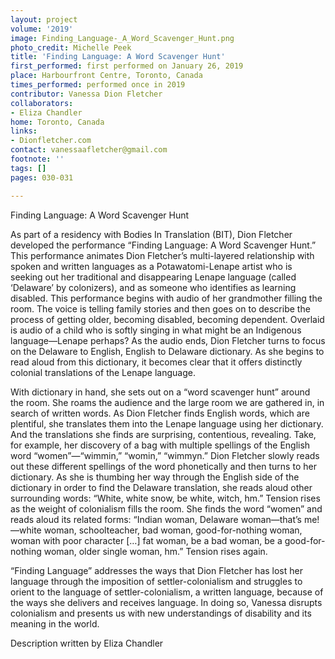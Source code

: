 ```yaml
---
layout: project
volume: '2019'
image: Finding_Language-_A_Word_Scavenger_Hunt.png
photo_credit: Michelle Peek
title: 'Finding Language: A Word Scavenger Hunt'
first_performed: first performed on January 26, 2019
place: Harbourfront Centre, Toronto, Canada
times_performed: performed once in 2019
contributor: Vanessa Dion Fletcher
collaborators:
- Eliza Chandler
home: Toronto, Canada
links:
- Dionfletcher.com
contact: vanessaafletcher@gmail.com
footnote: ''
tags: []
pages: 030-031

---
```


Finding Language: A Word Scavenger Hunt

As part of a residency with Bodies In Translation (BIT), Dion Fletcher developed the performance “Finding Language: A Word Scavenger Hunt.” This performance animates Dion Fletcher’s multi-layered relationship with spoken and written languages as a Potawatomi-Lenape artist who is seeking out her traditional and disappearing Lenape language (called ‘Delaware’ by colonizers), and as someone who identifies as learning disabled. This performance begins with audio of her grandmother filling the room. The voice is telling family stories and then goes on to describe the process of getting older, becoming disabled, becoming dependent. Overlaid is audio of a child who is softly singing in what might be an Indigenous language—Lenape perhaps? As the audio ends, Dion Fletcher turns to focus on the Delaware to English, English to Delaware dictionary. As she begins to read aloud from this dictionary, it becomes clear that it offers distinctly colonial translations of the Lenape language.

With dictionary in hand, she sets out on a “word scavenger hunt” around the room. She roams the audience and the large room we are gathered in, in search of written words. As Dion Fletcher finds English words, which are plentiful, she translates them into the Lenape language using her dictionary. And the translations she finds are surprising, contentious, revealing. Take, for example, her discovery of a bag with multiple spellings of the English word “women”—“wimmin,” “womin,” “wimmyn.” Dion Fletcher slowly reads out these different spellings of the word phonetically and then turns to her dictionary. As she is thumbing her way through the English side of the dictionary in order to find the Delaware translation, she reads aloud other surrounding words: “White, white snow, be white, witch, hm.” Tension rises as the weight of colonialism fills the room. She finds the word “women” and reads aloud its related forms: “Indian woman, Delaware woman—that’s me!—white woman, schoolteacher, bad woman, good-for-nothing woman, woman with poor character […] fat woman, be a bad woman, be a good-for-nothing woman, older single woman, hm.” Tension rises again.

“Finding Language” addresses the ways that Dion Fletcher has lost her language through the imposition of settler-colonialism and struggles to orient to the language of settler-colonialism, a written language, because of the ways she delivers and receives language. In doing so, Vanessa disrupts colonialism and presents us with new understandings of disability and its meaning in the world.

Description written by Eliza Chandler
